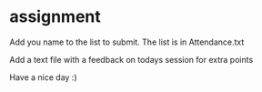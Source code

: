 # assignment
Add you name to the list to submit. The list is in Attendance.txt

Add a text file with a feedback on todays session for extra points

Have a nice day :)
